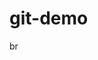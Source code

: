 # git-demo
br 
<?php

   define("HOSTNAME","localhost");
   define("USERNAME","root");
   define("PASSWORD", "");
   define("DBNAME", "project");
   $con = mysqli_connect(HOSTNAME,USERNAME,PASSWORD,DBNAME);
   if($con){

    //echo "Connection has been established from database Thank!";


   }




?>
